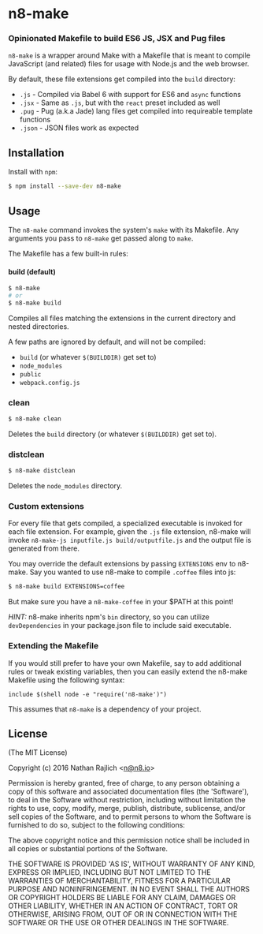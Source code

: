 n8-make
=======
### Opinionated Makefile to build ES6 JS, JSX and Pug files

`n8-make` is a wrapper around Make with a Makefile that is
meant to compile JavaScript (and related) files for usage with
Node.js and the web browser.

By default, these file extensions get compiled into the `build` directory:

 * `.js` - Compiled via Babel 6 with support for ES6 and `async` functions
 * `.jsx` - Same as `.js`, but with the `react` preset included as well
 * `.pug` - Pug (a.k.a Jade) lang files get compiled into requireable template functions
 * `.json` - JSON files work as expected


Installation
------------

Install with `npm`:

``` bash
$ npm install --save-dev n8-make
```


Usage
-----

The `n8-make` command invokes the system's `make` with its Makefile.
Any arguments you pass to `n8-make` get passed along to `make`.

The Makefile has a few built-in rules:

#### build (default)

``` bash
$ n8-make
# or
$ n8-make build
```

Compiles all files matching the extensions in the current directory
and nested directories.

A few paths are ignored by default, and will not be compiled:

 * `build` (or whatever `$(BUILDDIR)` get set to)
 * `node_modules`
 * `public`
 * `webpack.config.js`


### clean

``` bash
$ n8-make clean
```

Deletes the `build` directory (or whatever `$(BUILDDIR)` get set to).


### distclean

``` bash
$ n8-make distclean
```

Deletes the `node_modules` directory.


### Custom extensions

For every file that gets compiled, a specialized executable is invoked for each
file extension. For example, given the `.js` file extension, n8-make will invoke
`n8-make-js inputfile.js build/outputfile.js` and the output file is generated
from there.

You may override the default extensions by passing `EXTENSIONS` env to n8-make.
Say you wanted to use n8-make to compile `.coffee` files into js:

``` bash
$ n8-make build EXTENSIONS=coffee
```

But make sure you have a `n8-make-coffee` in your $PATH at this point!

_HINT:_ n8-make inherits npm's `bin` directory, so you can utilize
`devDependencies` in your package.json file to include said executable.


### Extending the Makefile

If you would still prefer to have your own Makefile, say to add additional rules
or tweak existing variables, then you can easily extend the n8-make Makefile using
the following syntax:

``` make
include $(shell node -e "require('n8-make')")
```

This assumes that `n8-make` is a dependency of your project.


License
-------

(The MIT License)

Copyright (c) 2016 Nathan Rajlich &lt;n@n8.io&gt;

Permission is hereby granted, free of charge, to any person obtaining
a copy of this software and associated documentation files (the
'Software'), to deal in the Software without restriction, including
without limitation the rights to use, copy, modify, merge, publish,
distribute, sublicense, and/or sell copies of the Software, and to
permit persons to whom the Software is furnished to do so, subject to
the following conditions:

The above copyright notice and this permission notice shall be
included in all copies or substantial portions of the Software.

THE SOFTWARE IS PROVIDED 'AS IS', WITHOUT WARRANTY OF ANY KIND,
EXPRESS OR IMPLIED, INCLUDING BUT NOT LIMITED TO THE WARRANTIES OF
MERCHANTABILITY, FITNESS FOR A PARTICULAR PURPOSE AND NONINFRINGEMENT.
IN NO EVENT SHALL THE AUTHORS OR COPYRIGHT HOLDERS BE LIABLE FOR ANY
CLAIM, DAMAGES OR OTHER LIABILITY, WHETHER IN AN ACTION OF CONTRACT,
TORT OR OTHERWISE, ARISING FROM, OUT OF OR IN CONNECTION WITH THE
SOFTWARE OR THE USE OR OTHER DEALINGS IN THE SOFTWARE.
